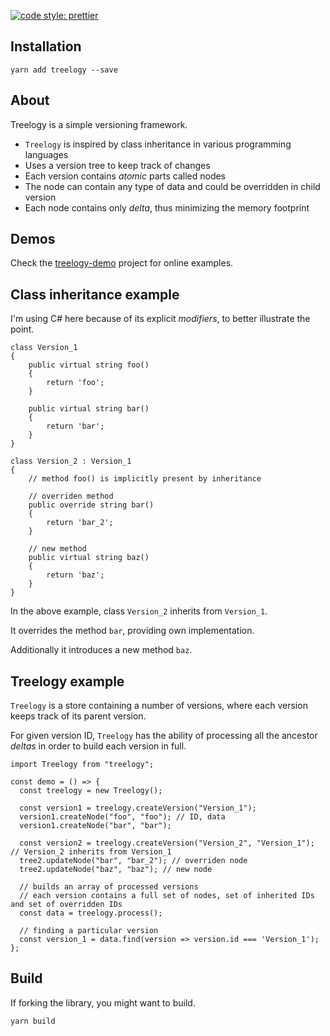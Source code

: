 [![code style: prettier](https://img.shields.io/badge/code_style-prettier-ff69b4.svg?style=flat-square)](https://github.com/prettier/prettier)

## Installation

```
yarn add treelogy --save
```

## About

Treelogy is a simple versioning framework.

* `Treelogy` is inspired by class inheritance in various programming languages
* Uses a version tree to keep track of changes
* Each version contains *atomic* parts called nodes
* The node can contain any type of data and could be overridden in child version
* Each node contains only *delta*, thus minimizing the memory footprint

## Demos

Check the [treelogy-demo](https://github.com/dkozar/treelogy-demo) project for online examples.

## Class inheritance example

I'm using C# here because of its explicit *modifiers*, to better illustrate the point.

```
class Version_1
{
    public virtual string foo()
    {
        return 'foo';  
    }

    public virtual string bar()
    {
        return 'bar';  
    }
}
```

```
class Version_2 : Version_1
{
    // method foo() is implicitly present by inheritance 

    // overriden method
    public override string bar()
    {  
        return 'bar_2';  
    }

    // new method
    public virtual string baz()
    {  
        return 'baz';  
    }
}
```

In the above example, class `Version_2` inherits from `Version_1`.

It overrides the method `bar`, providing own implementation.

Additionally it introduces a new method `baz`.

## Treelogy example

`Treelogy` is a store containing a number of versions, where each version keeps track of its parent version.

For given version ID, `Treelogy` has the ability of processing all the ancestor *deltas* in order to build each version in full.

```
import Treelogy from "treelogy";

const demo = () => {
  const treelogy = new Treelogy();

  const version1 = treelogy.createVersion("Version_1");
  version1.createNode("foo", "foo"); // ID, data
  version1.createNode("bar", "bar");

  const version2 = treelogy.createVersion("Version_2", "Version_1"); // Version_2 inherits from Version_1
  tree2.updateNode("bar", "bar_2"); // overriden node
  tree2.updateNode("baz", "baz"); // new node

  // builds an array of processed versions
  // each version contains a full set of nodes, set of inherited IDs and set of overridden IDs
  const data = treelogy.process();

  // finding a particular version
  const version_1 = data.find(version => version.id === 'Version_1');
};
```
## Build

If forking the library, you might want to build.

```
yarn build
```